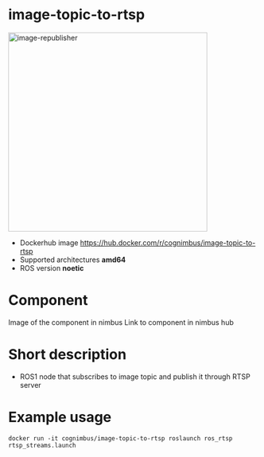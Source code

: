 # image-topic-to-rtsp

<img src="./image-topic-to-rtsp/Cogniteam_CMYK_Social_white_on_aubergine.jpg" alt="image-republisher" width="400"/>

* Dockerhub image https://hub.docker.com/r/cognimbus/image-topic-to-rtsp
* Supported architectures <b>amd64</b>
* ROS version <b>noetic</b>


# Component
Image of the component in nimbus
Link to component in nimbus hub

# Short description
* ROS1 node that subscribes to image topic and publish it through RTSP server

# Example usage
```
docker run -it cognimbus/image-topic-to-rtsp roslaunch ros_rtsp rtsp_streams.launch

```


